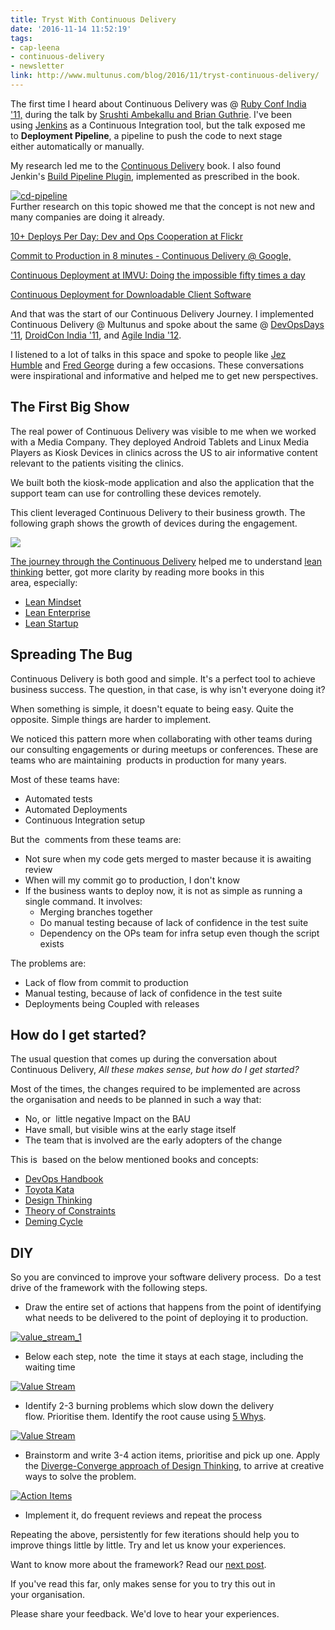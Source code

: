 ```yaml
---
title: Tryst With Continuous Delivery
date: '2016-11-14 11:52:19'
tags:
- cap-leena
- continuous-delivery
- newsletter
link: http://www.multunus.com/blog/2016/11/tryst-continuous-delivery/
---
```


The first time I heard about Continuous Delivery was @ [Ruby Conf India '11,](http://rubyconfindia.org/rci2011/) during the talk by [Srushti Ambekallu and Brian Guthrie](https://vimeo.com/25410072). I've been using [Jenkins](https://jenkins.io/) as a Continuous Integration tool, but the talk exposed me to **Deployment Pipeline**, a pipeline to push the code to next stage either automatically or manually.

My research led me to the [Continuous Delivery](https://www.amazon.com/Continuous-Delivery-Deployment-Automation-Addison-Wesley/dp/0321601912/ref=sr_1_1?ie=UTF8&qid=1478767846&sr=8-1&keywords=continuous+delivery) book. I also found Jenkin's [Build Pipeline Plugin](https://wiki.jenkins-ci.org/display/JENKINS/Build+Pipeline+Plugin), implemented as prescribed in the book.

[![cd-pipeline](https://s3.amazonaws.com/multunus-website/uploads/2016/11/cd-pipeline.png)](https://s3.amazonaws.com/multunus-website/uploads/2016/11/cd-pipeline.png)[\
](https://s3.amazonaws.com/multunus-website/uploads/2016/11/cd-pipeline.jpg)Further research on this topic showed me that the concept is not new and many companies are doing it already.

[10+ Deploys Per Day: Dev and Ops Cooperation at Flickr](https://www.youtube.com/watch?v=LdOe18KhtT4)

[Commit to Production in 8 minutes - Continuous Delivery @ Google,](https://air.mozilla.org/continuous-delivery-at-google/)

[Continuous Deployment at IMVU: Doing the impossible fifty times a day](http://timothyfitz.com/2009/02/10/continuous-deployment-at-imvu-doing-the-impossible-fifty-times-a-day/)

[Continuous Deployment for Downloadable Client Software](http://timothyfitz.com/2009/03/09/cd-for-client-software/)

And that was the start of our Continuous Delivery Journey. I implemented Continuous Delivery @ Multunus and spoke about the same @ [DevOpsDays '11](http://www.slideshare.net/leenasn/push-button-deployment-using-jenkins), [DroidCon India '11](https://prezi.com/56ueprf0mkql/continuous-delivery-on-android/), and [Agile India '12](https://docs.google.com/presentation/d/1C4Q4anw5E45TvIu397Vl3xCOmhrDSdP9yVQDhDbJ5So/present?slide=id.i0).

I listened to a lot of talks in this space and spoke to people like [Jez Humble](https://continuousdelivery.com/about/talks/) and [Fred George](http://www.slideshare.net/fredgeorge) during a few occasions. These conversations were inspirational and informative and helped me to get new perspectives.

The First Big Show
------------------

The real power of Continuous Delivery was visible to me when we worked with a Media Company. They deployed Android Tablets and Linux Media Players as Kiosk Devices in clinics across the US to air informative content relevant to the patients visiting the clinics.

We built both the kiosk-mode application and also the application that the support team can use for controlling these devices remotely.

This client leveraged Continuous Delivery to their business growth. The following graph shows the growth of devices during the engagement.

[![](https://s3.amazonaws.com/multunus-website/uploads/2016/11/if-stats.jpg)](http://www.multunus.com/portfolio/end-end-mobile-device-management-solution-health-media-enterprise/)

[The journey through the Continuous Delivery](http://www.slideshare.net/leenasn/continuous-delivery-from-the-trenches-67506790) helped me to understand [lean thinking](https://en.wikipedia.org/wiki/Lean_thinking) better, got more clarity by reading more books in this area, especially:

-   [Lean Mindset](https://www.amazon.com/Lean-Mindset-Ask-Right-Questions/dp/0321896904/ref=sr_1_1?ie=UTF8&qid=1478768773&sr=8-1&keywords=lean+mindset)
-   [Lean Enterprise](https://www.amazon.com/Lean-Enterprise-Performance-Organizations-Innovate/dp/1449368425/ref=sr_1_1?ie=UTF8&qid=1478768790&sr=8-1&keywords=lean+enterprise)
-   [Lean Startup](https://www.amazon.com/Lean-Startup-Entrepreneurs-Continuous-Innovation/dp/0307887898/ref=sr_1_1?ie=UTF8&qid=1478768805&sr=8-1&keywords=lean+start)

Spreading The Bug
-----------------

Continuous Delivery is both good and simple. It's a perfect tool to achieve business success. The question, in that case, is why isn't everyone doing it?

When something is simple, it doesn't equate to being easy. Quite the opposite. Simple things are harder to implement.

We noticed this pattern more when collaborating with other teams during our consulting engagements or during meetups or conferences. These are teams who are maintaining  products in production for many years.

Most of these teams have:

-   Automated tests
-   Automated Deployments
-   Continuous Integration setup

But the  comments from these teams are:

-   Not sure when my code gets merged to master because it is awaiting review
-   When will my commit go to production, I don't know
-   If the business wants to deploy now, it is not as simple as running a single command. It involves:
    -   Merging branches together
    -   Do manual testing because of lack of confidence in the test suite
    -   Dependency on the OPs team for infra setup even though the script exists

The problems are:

-   Lack of flow from commit to production
-   Manual testing, because of lack of confidence in the test suite
-   Deployments being Coupled with releases

<a name="get-started">How do I get started?</a>
-------------

The usual question that comes up during the conversation about Continuous Delivery, *All these makes sense, but how do I get started?*

Most of the times, the changes required to be implemented are across the organisation and needs to be planned in such a way that:

-   No, or  little negative Impact on the BAU
-   Have small, but visible wins at the early stage itself
-   The team that is involved are the early adopters of the change

This is  based on the below mentioned books and concepts:

-   [DevOps Handbook](https://www.amazon.com/DevOps-Handbook-World-Class-Reliability-Organizations/dp/1942788002/ref=sr_1_1?ie=UTF8&qid=1478769340&sr=8-1&keywords=devops+handbook)
-   [Toyota Kata](https://www.amazon.com/Toyota-Kata-Managing-Improvement-Adaptiveness/dp/0071635238/ref=sr_1_1?ie=UTF8&qid=1478769361&sr=8-1&keywords=Toyota+Kata)
-   [Design Thinking](https://designthinking.ideo.com/)
-   [Theory of Constraints](https://en.wikipedia.org/wiki/Theory_of_constraints)
-   [Deming Cycle](https://en.wikipedia.org/wiki/PDCA)

DIY
---

So you are convinced to improve your software delivery process.  Do a test drive of the framework with the following steps. 

-   Draw the entire set of actions that happens from the point of identifying what needs to be delivered to the point of deploying it to production. 

[![value_stream_1](https://s3.amazonaws.com/multunus-website/uploads/2016/11/value_stream_1-8.png)](https://s3.amazonaws.com/multunus-website/uploads/2016/11/value_stream_1-8.png)[\
](https://s3.amazonaws.com/multunus-website/uploads/2016/11/value-stream-1.png)

-   Below each step, note  the time it stays at each stage, including the waiting time

[![Value Stream ](https://s3.amazonaws.com/multunus-website/uploads/2016/11/value_stream_1-1-1-1024x143.png)](https://s3.amazonaws.com/multunus-website/uploads/2016/11/value_stream_1-1-1.png)

-   Identify 2-3 burning problems which slow down the delivery flow. Prioritise them. Identify the root cause using [5 ](https://en.wikipedia.org/wiki/5_Whys)[Whys](https://en.wikipedia.org/wiki/5_Whys).

[![Value Stream ](https://s3.amazonaws.com/multunus-website/uploads/2016/11/value_stream_1-2-1-1024x233.png)](https://s3.amazonaws.com/multunus-website/uploads/2016/11/value_stream_1-2-1.png)

-   Brainstorm and write 3-4 action items, prioritise and pick up one. Apply the [Diverge-Converge approach of Design Thinking](https://en.wikipedia.org/wiki/Design_thinking#Divergent_thinking_versus_convergent_thinking), to arrive at creative ways to solve the problem.

[![Action Items](https://s3.amazonaws.com/multunus-website/uploads/2016/11/value_stream_1-7.png)](https://s3.amazonaws.com/multunus-website/uploads/2016/11/value_stream_1-7.png)

-   Implement it, do frequent reviews and repeat the process

Repeating the above, persistently for few iterations should help you to improve things little by little. Try and let us know your experiences.

Want to know more about the framework? Read our [next post](http://www.multunus.com/blog/2016/11/continuous-delivery-consulting-framework/).

If you've read this far, only makes sense for you to try this out in your organisation.

Please share your feedback. We'd love to hear your experiences.
